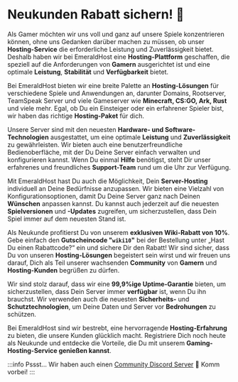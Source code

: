 # Neukunden Rabatt sichern! 🎉

Als Gamer möchten wir uns voll und ganz auf unsere Spiele konzentrieren können, ohne uns Gedanken darüber machen zu müssen, ob unser **Hosting-Service** die erforderliche Leistung und Zuverlässigkeit bietet. Deshalb haben wir bei EmeraldHost eine **Hosting-Plattform** geschaffen, die speziell auf die Anforderungen von **Gamern** ausgerichtet ist und eine optimale **Leistung**, **Stabilität** und **Verfügbarkeit** bietet.

Bei EmeraldHost bieten wir eine breite Palette an **Hosting-Lösungen** für verschiedene Spiele und Anwendungen an, darunter Domains, Rootserver, TeamSpeak Server und viele Gameserver wie **Minecraft, CS:GO, Ark, Rust** und viele mehr. Egal, ob Du ein Einsteiger oder ein erfahrener Spieler bist, wir haben das richtige **Hosting-Paket** für dich.

Unsere Server sind mit den neuesten **Hardware- und Software-Technologien** ausgestattet, um eine optimale **Leistung** und **Zuverlässigkeit** zu gewährleisten. Wir bieten auch eine benutzerfreundliche Bedienoberfläche, mit der Du Deine Server einfach verwalten und konfigurieren kannst. Wenn Du einmal **Hilfe** benötigst, steht Dir unser erfahrenes und freundliches **Support-Team** rund um die Uhr zur Verfügung.

Mit EmeraldHost hast Du auch die Möglichkeit, Dein **Server-Hosting** individuell an Deine Bedürfnisse anzupassen. Wir bieten eine Vielzahl von Konfigurationsoptionen, damit Du Deine Server ganz nach Deinen **Wünschen** anpassen kannst. Du kannst auch jederzeit auf die neuesten **Spielversionen** und **-Updates** zugreifen, um sicherzustellen, dass Dein Spiel immer auf dem neuesten Stand ist.

Als Neukunde profitierst Du von unserem **exklusiven Wiki-Rabatt von 10%**. Gebe einfach den **Gutscheincode "`wiki10`"** bei der Bestellung unter „Hast Du einen Rabattcode?“ ein und sichere Dir den Rabatt! Wir sind sicher, dass Du von unseren **Hosting-Lösungen** begeistert sein wirst und wir freuen uns darauf, Dich als Teil unserer wachsenden **Community** von **Gamern** und **Hosting-Kunden** begrüßen zu dürfen.

Wir sind stolz darauf, dass wir eine **99,9%ige Uptime-Garantie** bieten, um sicherzustellen, dass Dein Server immer **verfügbar** ist, wenn Du ihn brauchst. Wir verwenden auch die neuesten **Sicherheits-** und **Schutztechnologien**, um Deine Daten und Server vor **Bedrohungen** zu schützen.

Bei EmeraldHost sind wir bestrebt, eine hervorragende **Hosting-Erfahrung** zu bieten, die unsere Kunden glücklich macht. Registriere Dich noch heute als Neukunde und entdecke die Vorteile, die Du mit unserem **Gaming-Hosting-Service genießen kannst**.

:::info
Pssst... Wir haben auch einen [Community Discord Server](https://discord.emeraldhost.de/) 🤫 Komm vorbei!
:::
